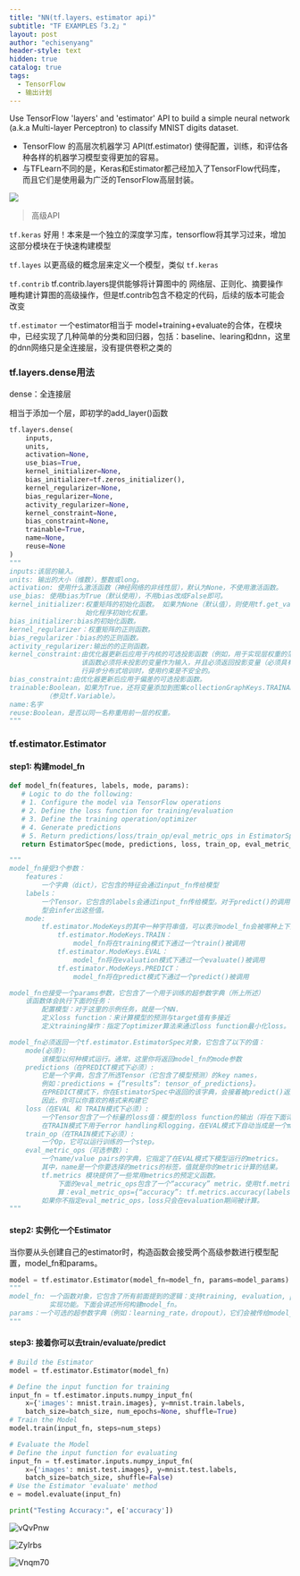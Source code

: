 ```yaml
---
title: "NN(tf.layers、estimator api)"
subtitle: "TF EXAMPLES「3.2」"
layout: post
author: "echisenyang"
header-style: text
hidden: true
catalog: true
tags:
  - TensorFlow
  - 输出计划
---
```




Use TensorFlow 'layers' and 'estimator' API to build a simple neural network (a.k.a Multi-layer Perceptron) to classify MNIST digits dataset.

- TensorFlow 的高层次机器学习 API(tf.estimator) 使得配置，训练，和评估各种各样的机器学习模型变得更加的容易。
- 与TFLearn不同的是，Keras和Estimator都己经加入了TensorFlow代码库，而且它们是使用最为广泛的TensorFlow高层封装。

![](https://gitee.com/echisenyang/GiteeForUpicUse/raw/master/uPic/SwDf6C.jpg)

> 高级API

`tf.keras` 好用！本来是一个独立的深度学习库，tensorflow将其学习过来，增加这部分模块在于快速构建模型

`tf.layes` 以更高级的概念层来定义一个模型，类似 `tf.keras`

`tf.contrib` tf.contrib.layers提供能够将计算图中的 网络层、正则化、摘要操作 睡构建计算图的高级操作，但是tf.contrib包含不稳定的代码，后续的版本可能会改变

`tf.estimator` 一个estimator相当于 model+training+evaluate的合体，在模块中，已经实现了几种简单的分类和回归器，包括：baseline、learing和dnn，这里的dnn网络只是全连接层，没有提供卷积之类的

### tf.layers.dense用法

dense：全连接层

相当于添加一个层，即初学的add_layer()函数

```python
tf.layers.dense(
    inputs,
    units,
    activation=None,
    use_bias=True,
    kernel_initializer=None,
    bias_initializer=tf.zeros_initializer(),
    kernel_regularizer=None,
    bias_regularizer=None,
    activity_regularizer=None,
    kernel_constraint=None,
    bias_constraint=None,
    trainable=True,
    name=None,
    reuse=None
)
"""
inputs:该层的输入。
units: 输出的大小（维数），整数或long。
activation: 使用什么激活函数（神经网络的非线性层），默认为None，不使用激活函数。
use_bias: 使用bias为True（默认使用），不用bias改成False即可。
kernel_initializer:权重矩阵的初始化函数。 如果为None（默认值），则使用tf.get_variable使用的默认初
				   始化程序初始化权重。
bias_initializer:bias的初始化函数。
kernel_regularizer：权重矩阵的正则函数。
bias_regularizer：bias的的正则函数。
activity_regularizer:输出的的正则函数。
kernel_constraint:由优化器更新后应用于内核的可选投影函数（例如，用于实现层权重的范数约束或值约束）。 
				  该函数必须将未投影的变量作为输入，并且必须返回投影变量（必须具有相同的形状）。 在进
				  行异步分布式培训时，使用约束是不安全的。
bias_constraint:由优化器更新后应用于偏差的可选投影函数。
trainable:Boolean，如果为True，还将变量添加到图集collectionGraphKeys.TRAINABLE_VARIABLES
		 （参见tf.Variable）。
name:名字
reuse:Boolean，是否以同一名称重用前一层的权重。
"""
```

### tf.estimator.Estimator

#### step1: 构建model_fn

```python
def model_fn(features, labels, mode, params):
   # Logic to do the following:
   # 1. Configure the model via TensorFlow operations
   # 2. Define the loss function for training/evaluation
   # 3. Define the training operation/optimizer
   # 4. Generate predictions
   # 5. Return predictions/loss/train_op/eval_metric_ops in EstimatorSpec object
   return EstimatorSpec(mode, predictions, loss, train_op, eval_metric_ops)

"""
model_fn接受3个参数：
	features：
		一个字典（dict），它包含的特征会通过input_fn传给模型
	labels：
		一个Tensor，它包含的labels会通过input_fn传给模型。对于predict()的调用该labels会为空，该模
		型会infer出这些值。
	mode: 
		tf.estimator.ModeKeys的其中一种字符串值，可以表示model_fn会被哪种上下文所调用：
        	tf.estimator.ModeKeys.TRAIN： 
        		model_fn将在training模式下通过一个train()被调用
	        tf.estimator.ModeKeys.EVAL： 
	        	model_fn将在evaluation模式下通过一个evaluate()被调用
    	    tf.estimator.ModeKeys.PREDICT：
    	    	model_fn将在predict模式下通过一个predict()被调用

model_fn也接受一个params参数，它包含了一个用于训练的超参数字典（所上所述）
	该函数体会执行下面的任务：
		配置模型：对于这里的示例任务，就是一个NN.
		定义loss function：来计算模型的预测与target值有多接近
		定义training操作：指定了optimizer算法来通过loss function最小化loss。

model_fn必须返回一个tf.estimator.EstimatorSpec对象，它包含了以下的值：
	mode(必须):
		该模型以何种模式运行。通常，这里你将返回model_fn的mode参数
	predictions（在PREDICT模式下必须）:
		它是一个字典，包含了所选Tensor（它包含了模型预测）的key names，
		例如：predictions = {“results”: tensor_of_predictions}。
		在PREDICT模式下，你在EstimatorSpec中返回的该字典，会接着被predict()返回。
		因此，你可以你喜欢的格式来构建它
	loss（在EVAL 和 TRAIN模式下必须）:
		一个Tensor包含了一个标量的loss值：模型的loss function的输出（将在下面详细说明）。
		在TRAIN模式下用于error handling和logging，在EVAL模式下自动当成是一个metric。
	train_op（在TRAIN模式下必须）:
		一个Op，它可以运行训练的一个step。
	eval_metric_ops（可选参数）:
		一个name/value pairs的字典，它指定了在EVAL模式下模型运行的metrics。
		其中，name是一个你要选择的metrics的标签，值就是你的metric计算的结果。
		tf.metrics 模块提供了一些常用metrics的预定义函数。
			下面的eval_metric_ops包含了一个“accuracy” metric，使用tf.metrics.accuracy进行计
			算：eval_metric_ops={“accuracy”: tf.metrics.accuracy(labels, predictions)}。
		如果你不指定eval_metric_ops，loss只会在evaluation期间被计算。
"""
```

#### step2: 实例化一个Estimator

当你要从头创建自己的estimator时，构造函数会接受两个高级参数进行模型配置，model_fn和params。

```python
model = tf.estimator.Estimator(model_fn=model_fn, params=model_params)
"""
model_fn: 一个函数对象，它包含了所有前面提到的逻辑：支持training, evaluation, prediction。你只负责
		  实现功能。下面会讲述所何构建model_fn。
params：一个可选的超参数字典（例如：learning_rate，dropout），它们会被传给model_fn。
"""
```

#### step3: 接着你可以去train/evaluate/predict

```python
# Build the Estimator
model = tf.estimator.Estimator(model_fn)

# Define the input function for training
input_fn = tf.estimator.inputs.numpy_input_fn(
    x={'images': mnist.train.images}, y=mnist.train.labels,
    batch_size=batch_size, num_epochs=None, shuffle=True)
# Train the Model
model.train(input_fn, steps=num_steps)

# Evaluate the Model
# Define the input function for evaluating
input_fn = tf.estimator.inputs.numpy_input_fn(
    x={'images': mnist.test.images}, y=mnist.test.labels,
    batch_size=batch_size, shuffle=False)
# Use the Estimator 'evaluate' method
e = model.evaluate(input_fn)

print("Testing Accuracy:", e['accuracy'])
```

![vQvPnw](https://gitee.com/echisenyang/GiteeForUpicUse/raw/master/uPic/vQvPnw.png)

![ZyIrbs](https://gitee.com/echisenyang/GiteeForUpicUse/raw/master/uPic/ZyIrbs.png)

![Vnqm70](https://gitee.com/echisenyang/GiteeForUpicUse/raw/master/uPic/Vnqm70.png)

